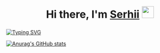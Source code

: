 <h1 align="center">Hi there, I'm <a href="https://daniilshat.ru/" target="_blank">Serhii</a> 
<img src="https://github.com/blackcater/blackcater/raw/main/images/Hi.gif" height="32"/></h1>
<h3 align="center"></h3>

[![Typing SVG](https://readme-typing-svg.herokuapp.com?font=Fira+Code&size=32&pause=1000&center=true&vCenter=true&width=435&lines=Cybersecurity+student)](https://git.io/typing-svg)

[![Anurag's GitHub stats](https://github-readme-stats.vercel.app/api?username=bletovskiy)](https://github.com/anuraghazra/github-readme-stats)




